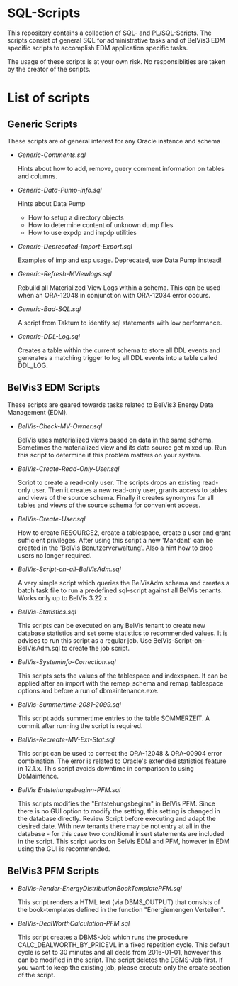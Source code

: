 # SQL-Scripts

This repository contains a collection of SQL- and PL/SQL-Scripts. The scripts consist of general SQL for administrative tasks and of BelVis3 EDM specific scripts to accomplish EDM application specific tasks.

The usage of these scripts is at your own risk. No responsiblities are taken by the creator of the scripts.

# List of scripts

## Generic Scripts

These scripts are of general interest for any Oracle instance and schema

* *Generic-Comments.sql*

  Hints about how to add, remove, query comment information on tables and columns.

* *Generic-Data-Pump-info.sql*

  Hints about Data Pump
  * How to setup a directory objects
  * How to determine content of unknown dump files
  * How to use expdp and impdp utilities

* *Generic-Deprecated-Import-Export.sql*

  Examples of imp and exp usage. Deprecated, use Data Pump instead!

* *Generic-Refresh-MViewlogs.sql*

  Rebuild all Materialized View Logs within a schema. This can be used when an ORA-12048 in conjunction with ORA-12034 error occurs.

* *Generic-Bad-SQL.sql*

  A script from Taktum to identify sql statements with low performance.

* *Generic-DDL-Log.sql*

  Creates a table within the current schema to store all DDL events and generates a matching trigger to log all DDL events into a table called DDL_LOG.

## BelVis3 EDM Scripts

These scripts are geared towards tasks related to BelVis3 Energy Data Management (EDM).

* *BelVis-Check-MV-Owner.sql*

   BelVis uses materialized views based on data in the same schema. Sometimes the materialized view and its data source get mixed up. Run this script to determine if this problem matters on your system.

* *BelVis-Create-Read-Only-User.sql*

   Script to create a read-only user.  The scripts drops an existing read-only user.  Then it creates a new read-only user, grants access to tables and views of the source schema.  Finally it creates synonyms for all tables and views of the source schema for convenient access.

* *BelVis-Create-User.sql*

  How to create RESOURCE2, create a tablespace, create a user and grant sufficient privileges. After using this script a new 'Mandant' can be created in the 'BelVis Benutzerverwaltung'.
  Also a hint how to drop users no longer required.

* *BelVis-Script-on-all-BelVisAdm.sql*

  A very simple script which queries the BelVisAdm schema and creates a batch task file to run a predefined sql-script against all BelVis tenants.  Works only up to BelVis 3.22.x

* *BelVis-Statistics.sql*

  This scripts can be executed on any BelVis tenant to create new database statistics and set some statistics to recommended values. It is advises to run this script as a regular job. Use BelVis-Script-on-BelVisAdm.sql to create the job script.
  
* *BelVis-Systeminfo-Correction.sql*

  This scripts sets the values of the tablespace and indexspace. It can be applied after an import with the remap\_schema and remap\_tablespace options and before a run of dbmaintenance.exe.

* *BelVis-Summertime-2081-2099.sql*

  This script adds summertime entries to the table SOMMERZEIT.  A commit after running the script is required.

* *BelVis-Recreate-MV-Ext-Stat.sql*

  This script can be used to correct the ORA-12048 & ORA-00904 error combination.  The error is related to Oracle's extended statistics feature in 12.1.x.  This script avoids downtime in comparison to using DbMaintence.

* *BelVis Entstehungsbeginn-PFM.sql*

  This scripts modifies the "Entstehungsbeginn" in BelVis PFM.  Since there is no GUI option to modify the setting, this setting is changed in the database directly.  Review Script before executing and adapt the desired date.  With new tenants there may be not entry at all in the database - for this case two conditional insert statements are included in the script.  This script works on BelVis EDM and PFM, however in EDM using the GUI is recommended.

## BelVis3 PFM Scripts
  
* *BelVis-Render-EnergyDistributionBookTemplatePFM.sql*

  This script renders a HTML text (via DBMS_OUTPUT) that consists of the book-templates defined in the function "Energiemengen Verteilen".

* *BelVis-DealWorthCalculation-PFM.sql*

  This script creates a DBMS-Job which runs the procedure CALC\_DEALWORTH\_BY\_PRICEVL in a fixed repetition cycle.  This default cycle is set to 30 minutes and all deals from 2016-01-01, however this can be modified in the script.  The script deletes the DBMS-Job first.  If you want to keep the existing job, please execute only the create section of the script.
  